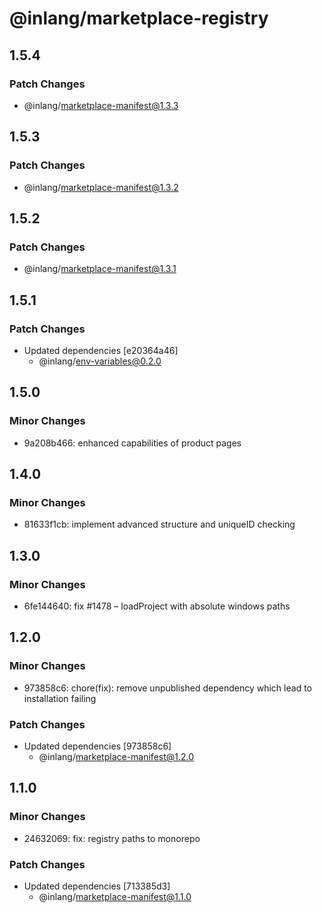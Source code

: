 # @inlang/marketplace-registry

## 1.5.4

### Patch Changes

- @inlang/marketplace-manifest@1.3.3

## 1.5.3

### Patch Changes

- @inlang/marketplace-manifest@1.3.2

## 1.5.2

### Patch Changes

- @inlang/marketplace-manifest@1.3.1

## 1.5.1

### Patch Changes

- Updated dependencies [e20364a46]
  - @inlang/env-variables@0.2.0

## 1.5.0

### Minor Changes

- 9a208b466: enhanced capabilities of product pages

## 1.4.0

### Minor Changes

- 81633f1cb: implement advanced structure and uniqueID checking

## 1.3.0

### Minor Changes

- 6fe144640: fix #1478 – loadProject with absolute windows paths

## 1.2.0

### Minor Changes

- 973858c6: chore(fix): remove unpublished dependency which lead to installation failing

### Patch Changes

- Updated dependencies [973858c6]
  - @inlang/marketplace-manifest@1.2.0

## 1.1.0

### Minor Changes

- 24632069: fix: registry paths to monorepo

### Patch Changes

- Updated dependencies [713385d3]
  - @inlang/marketplace-manifest@1.1.0
